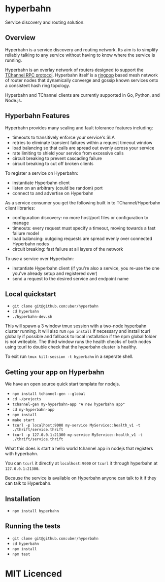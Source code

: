 # hyperbahn

Service discovery and routing solution.

## Overview

Hyperbahn is a service discovery and routing network. Its aim is to simplify
reliably talking to any service without having to know where the service is
running.

Hyperbahn is an overlay network of routers designed to support the
[TChannel RPC protocol][tchannel]. Hyperbahn itself is a [ringpop][ringpop]
based mesh network of router nodes that dynamically converge and gossip known
services onto a consistent hash ring topology.

Hyperbahn and TChannel clients are currently supported
in Go, Python, and Node.js.

## Hyperbahn Features

Hyperbahn provides many scaling and fault tolerance features including:

 - timeouts to transitively enforce your service's SLA
 - retries to eliminate transient failures within a request timeout window
 - load balancing so that calls are spread out evenly across your service
 - rate limiting to shield your service from excessive calls
 - circuit breaking to prevent cascading failure
 - circuit breaking to cut off broken clients

To register a service on Hyperbahn:

 - instantiate Hyperbahn client
 - listen on an arbitrary (could be random) port
 - connect to and advertise on Hyperbahn

As a service consumer you get the following built in to TChannel/Hyperbahn
client libraries:

 - configuration discovery: no more host/port files or configuration to manage
 - timeouts: every request must specify a timeout, moving towards a fast
   failure model
 - load balancing: outgoing requests are spread evenly over connected Hyperbahn
   nodes
 - circuit breaking: fast failure at all layers of the network

To use a service over Hyperbahn:

 - instantiate Hyperbahn client (if you're also a service, you re-use the one
   you've already setup and registered over)
 - send a request to the desired service and endpoint name

## Local quickstart

 - `git clone git@github.com:uber/hyperbahn`
 - `cd hyperbahn`
 - `./hyperbahn-dev.sh`

This will spawn a 3 window tmux session with a two-node hyperbahn
cluster running. It will also run `npm install` if necessary and install
tcurl globally if possible and fallback to local installation if the npm
global folder is not writeable. The third window runs the health checks
of both nodes using tcurl to double check that the hyperbahn cluster is
healthy.

To exit run `tmux kill-session -t hyperbahn` in a seperate shell.

## Getting your app on Hyperbahn

We have an open source quick start template for nodejs.

 - `npm install tchannel-gen --global`
 - `cd ~/projects`
 - `tchannel-gen my-hyperbahn-app "A new hyperbahn app"`
 - `cd my-hyperbahn-app`
 - `npm install`
 - `make start`
 - `tcurl -p localhost:9000 my-service MyService::health_v1 -t ./thrift/service.thrift`
 - `tcurl -p 127.0.0.1:21300 my-service MyService::health_v1 -t ./thrift/service.thrift`

What this does is start a hello world tchannel app in nodejs that
registers with hyperbahn.

You can `tcurl` it directly at `localhost:9000` or `tcurl` it through
hyperbahn at `127.0.0.1:21300`.

Because the service is available on Hyperbahn anyone can talk to it
if they can talk to Hyperbahn.

## Installation

 - `npm install hyperbahn`

## Running the tests

 - `git clone git@github.com:uber/hyperbahn`
 - `cd hyperbahn`
 - `npm install`
 - `npm test`

# MIT Licenced

  [tchannel]: https://github.com/uber/tchannel
  [ringpop]: https://github.com/uber/ringpop-node
